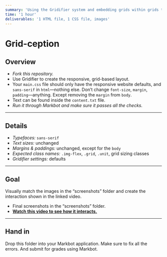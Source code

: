 ```yaml
---
summary: 'Using the Gridifier system and embedding grids within grids to make more complex layouts.'
time: '1 hour'
deliverables: '1 HTML file, 1 CSS file, images'
---
```


# Grid-ception

## Overview

- *Fork this repository.*
- Use Gridifier to create the responsive, grid-based layout.
- Your `main.css` file should only have the responsive website defaults, and `sans-serif` in `html`—nothing else. Don’t change `font-size`, `margin`, `padding`—anything. Except removing the `margin` from `body`.
- Text can be found inside the `content.txt` file.
- *Run it through Markbot and make sure it passes all the checks.*

---

## Details

- *Typefaces:* `sans-serif`
- *Text sizes:* unchanged
- *Margins & paddings:* unchanged, except for the `body`
- *Expected class names:* `.img-flex`, `.grid`, `.unit`, grid sizing classes
- *Gridifier settings:* defaults

---

## Goal

Visually match the images in the “screenshots” folder and create the interaction shown in the linked video.

- Final screenshots in the “screenshots” folder.
- [**Watch this video to see how it interacts.**](https://videos.learntheweb.courses/playlists/web-dev-2/grid-ception.mp4)

---

## Hand in

Drop this folder into your Markbot application. Make sure to fix all the errors. And submit for grades using Markbot.
